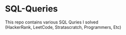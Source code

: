 SQL-Queries
===
This repo contains various SQL Quries I solved  
(HackerRank, LeetCode, Stratascratch, Programmers, Etc)
